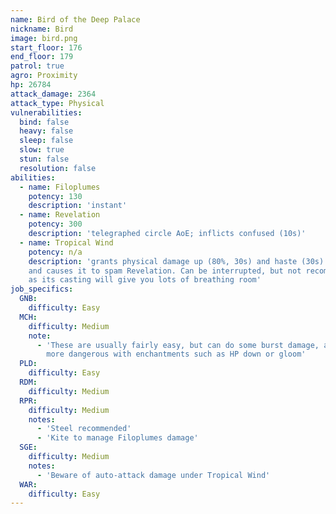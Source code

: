 ```yaml
---
name: Bird of the Deep Palace
nickname: Bird
image: bird.png
start_floor: 176
end_floor: 179
patrol: true
agro: Proximity
hp: 26784
attack_damage: 2364
attack_type: Physical
vulnerabilities:
  bind: false
  heavy: false
  sleep: false
  slow: true
  stun: false
  resolution: false
abilities:
  - name: Filoplumes
    potency: 130
    description: 'instant'
  - name: Revelation
    potency: 300
    description: 'telegraphed circle AoE; inflicts confused (10s)'
  - name: Tropical Wind
    potency: n/a
    description: 'grants physical damage up (80%, 30s) and haste (30s) to self,
    and causes it to spam Revelation. Can be interrupted, but not recommended
    as its casting will give you lots of breathing room'
job_specifics:
  GNB:
    difficulty: Easy
  MCH:
    difficulty: Medium
    note:
      - 'These are usually fairly easy, but can do some burst damage, and are
        more dangerous with enchantments such as HP down or gloom'
  PLD:
    difficulty: Easy
  RDM:
    difficulty: Medium
  RPR:
    difficulty: Medium
    notes:
      - 'Steel recommended'
      - 'Kite to manage Filoplumes damage'
  SGE:
    difficulty: Medium
    notes:
      - 'Beware of auto-attack damage under Tropical Wind'
  WAR:
    difficulty: Easy
---
```

